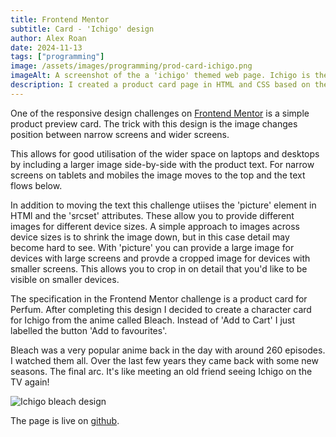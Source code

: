 ```yaml
---
title: Frontend Mentor
subtitle: Card - 'Ichigo' design
author: Alex Roan
date: 2024-11-13
tags: ["programming"]
image: /assets/images/programming/prod-card-ichigo.png
imageAlt: A screenshot of the a 'ichigo' themed web page. Ichigo is the main character of the anime called Bleach.
description: I created a product card page in HTML and CSS based on the character Ichigo from the Anime called Bleach. This was an alternate design for one of the challenges on the Frontend Mentor website.
---
```


One of the responsive design challenges on [Frontend Mentor](https://www.frontendmentor.com) is a simple product preview card. The trick with this design is the image changes position between narrow screens and wider screens.

This allows for good utilisation of the wider space on laptops and desktops by including a larger image side-by-side with the product text. For narrow screens on tablets and mobiles the image moves to the top and the text flows below.

In addition to moving the text this challenge utiises the 'picture' element in HTMl and the 'srcset' attributes. These allow you to provide different images for different device sizes. A simple approach to images across device sizes is to shrink the image down, but in this case detail may become hard to see. With 'picture' you can provide a large image for devices with large screens and provde a cropped image for devices with smaller screens. This allows you to crop in on detail that you'd like to be visible on smaller devices.

The specification in the Frontend Mentor challenge is a product card for Perfum. After completing this design I decided to create a character card for Ichigo from the anime called Bleach. Instead of 'Add to Cart' I just labelled the button 'Add to favourites'.

Bleach was a very popular anime back in the day with around 260 episodes. I watched them all. Over the last few years they came back with some new seasons. The final arc. It's like meeting an old friend seeing Ichigo on the TV again!

![Ichigo bleach design](/assets/images/programming/prod-card-ichigo.png)

The page is live on [github](https://dearestalexander.github.io/fm_prod-prev-card/).